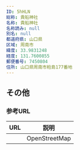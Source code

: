 ```yaml
---
ID: 5hHLN
総称: 貴船神社
名称: 貴船神社
名称読み: null
別名: null
都道府県: 山口県
区域: 周南市
緯度: 33.9831248
経度: 131.7600855
郵便番号: 7450804
住所: 山口県周南市粭島177番地
---
```


## その他

### 参考URL

| URL | 説明          |
| --- | ------------- |
|     | OpenStreetMap |
